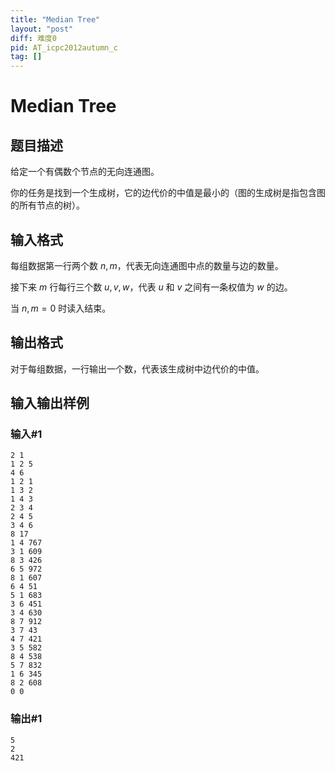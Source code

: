 ```yaml
---
title: "Median Tree"
layout: "post"
diff: 难度0
pid: AT_icpc2012autumn_c
tag: []
---
```


# Median Tree

## 题目描述

给定一个有偶数个节点的无向连通图。

你的任务是找到一个生成树，它的边代价的中值是最小的（图的生成树是指包含图的所有节点的树）。

## 输入格式

每组数据第一行两个数 $n,m$，代表无向连通图中点的数量与边的数量。

接下来 $m$ 行每行三个数 $u,v,w$，代表 $u$ 和 $v$ 之间有一条权值为 $w$ 的边。

当 $n,m=0$ 时读入结束。

## 输出格式

对于每组数据，一行输出一个数，代表该生成树中边代价的中值。
## 输入输出样例
### 输入#1
```
2 1
1 2 5
4 6
1 2 1
1 3 2
1 4 3
2 3 4
2 4 5
3 4 6
8 17
1 4 767
3 1 609
8 3 426
6 5 972
8 1 607
6 4 51
5 1 683
3 6 451
3 4 630
8 7 912
3 7 43
4 7 421
3 5 582
8 4 538
5 7 832
1 6 345
8 2 608
0 0
```
### 输出#1
```
5
2
421
```

